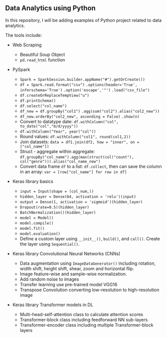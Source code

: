 ## Data Analytics using Python

In this repository, I will be adding examples of Python project related to data analytics.

The tools include:

- Web Scraping
  - Beautiful Soup Object
  - `pd.read_html` function
- PySpark
  - `Spark = SparkSession.builder.appName("#").getOrCreate())`
  - `df = Spark.read.format("csv")`
    `.options(header='True', inferschema='True')`
    `.option('escape','"')`
    `.load("csv_file")`
  - `df.createOrReplaceTempView("u")`
  - `df.printSchema()`
  - `df.select("col_name")`
  - `df_new = df.groupBy("col1")`
    `.agg(sum("col2").alias("col2_new"))`
  - `df_new.orderBy("col2_new", ascending = False)`
    `.show(n)`
  - Convert to datatype date: `df.withColumn("col", to_date("col","m/d/yyyy"))`
  - `df.withColumn("Year", year("col"))`
  - Round values: `df.withColumn("col1", round(col1,2))`
  - Join datasets: `data = df1.join(df2, how = "inner", on = ["col_name"])`
  - Struct - aggregate within aggregate: `df.groupBy("col_name").agg(max(struct(col("count"), col("genre"))).alias("col_name_new")`
  - Convert data frame `df` to a list: `df.collect`, then can save the column in an array: `var = [row["col_name"] for row in df]`

- Keras library basics
  - `input = Input(shape = (col_num,))`
  - `hidden_layer = Dense(64, activation = 'relu')(input)`
  - `output = Dense(1, activation = 'sigmoid')(hidden_layer)`
  - `Dropout(rate=0.5)(hidden_layer)`
  - `BatchNormalization()(hidden_layer)`
  - `model = Model()`
  - `model.compile()`
  - `model.fit()`
  - `model.evaluation()`
  - Define a custom layer using `__init__()`, `build()`, and `call()`. Create the layer using `Sequential()`.
- Keras library Convolutional Neural Networks (CNNs)
  - Data augmentation using `ImageDataGenerator()` including rotation, width shift, height shift, shear, zoom and  horizontal flip. 
  - Image feature-wise and sample-wise normalization.
  - Add random noise to images
  - Transfer learning use pre-trained model VGG16
  - Transpose Convolution converting low-resolution to high-resolution image
- Keras library Transformer models in DL
   - Multi-head-self-attention class to calculate attention scores
   - Transformer-block class including feedforward NN sub-layers
   - Transformer-encoder class including multiple Transformer-block layers